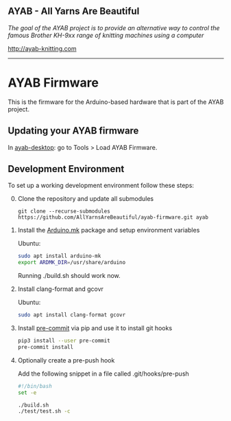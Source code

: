 ## AYAB - All Yarns Are Beautiful


_The goal of the AYAB project is to provide an alternative way to control the famous Brother KH-9xx range of knitting machines using a computer_

http://ayab-knitting.com


-----

# AYAB Firmware

This is the firmware for the Arduino-based hardware that is part of the AYAB project.

## Updating your AYAB firmware

In [ayab-desktop](https://github.com/AllYarnsAreBeautiful/ayab-desktop): go to Tools \> Load AYAB Firmware.

## Development Environment

To set up a working development environment follow these steps:

 0. Clone the repository and update all submodules

    `git clone --recurse-submodules https://github.com/AllYarnsAreBeautiful/ayab-firmware.git ayab`

 1. Install the [Arduino.mk](https://github.com/sudar/Arduino-Makefile) package and setup environment variables

    Ubuntu:
    ```bash
    sudo apt install arduino-mk
    export ARDMK_DIR=/usr/share/arduino
    ```
    Running ./build.sh should work now.

 2. Install clang-format and gcovr

    Ubuntu:
    ```bash
    sudo apt install clang-format gcovr
    ```

 3. Install [pre-commit](https://pre-commit.com/) via pip and use it to install git hooks

    ```bash
    pip3 install --user pre-commit
    pre-commit install
    ```

 4. Optionally create a pre-push hook

    Add the following snippet in a file called .git/hooks/pre-push
    ```bash
    #!/bin/bash
    set -e

    ./build.sh
    ./test/test.sh -c
    ```

